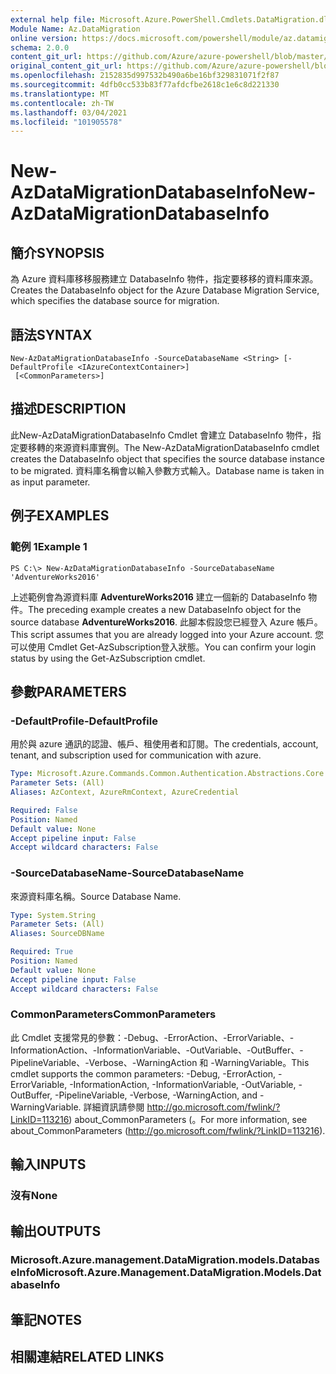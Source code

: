 ```yaml
---
external help file: Microsoft.Azure.PowerShell.Cmdlets.DataMigration.dll-Help.xml
Module Name: Az.DataMigration
online version: https://docs.microsoft.com/powershell/module/az.datamigration/New-AzDataMigrationDatabaseInfo
schema: 2.0.0
content_git_url: https://github.com/Azure/azure-powershell/blob/master/src/DataMigration/DataMigration/help/New-AzDataMigrationDatabaseInfo.md
original_content_git_url: https://github.com/Azure/azure-powershell/blob/master/src/DataMigration/DataMigration/help/New-AzDataMigrationDatabaseInfo.md
ms.openlocfilehash: 2152835d997532b490a6be16bf329831071f2f87
ms.sourcegitcommit: 4dfb0cc533b83f77afdcfbe2618c1e6c8d221330
ms.translationtype: MT
ms.contentlocale: zh-TW
ms.lasthandoff: 03/04/2021
ms.locfileid: "101905578"
---
```

# <span data-ttu-id="d9bc0-101">New-AzDataMigrationDatabaseInfo</span><span class="sxs-lookup"><span data-stu-id="d9bc0-101">New-AzDataMigrationDatabaseInfo</span></span>

## <span data-ttu-id="d9bc0-102">簡介</span><span class="sxs-lookup"><span data-stu-id="d9bc0-102">SYNOPSIS</span></span>
<span data-ttu-id="d9bc0-103">為 Azure 資料庫移移服務建立 DatabaseInfo 物件，指定要移移的資料庫來源。</span><span class="sxs-lookup"><span data-stu-id="d9bc0-103">Creates the DatabaseInfo object for the Azure Database Migration Service, which specifies the database source for migration.</span></span>

## <span data-ttu-id="d9bc0-104">語法</span><span class="sxs-lookup"><span data-stu-id="d9bc0-104">SYNTAX</span></span>

```
New-AzDataMigrationDatabaseInfo -SourceDatabaseName <String> [-DefaultProfile <IAzureContextContainer>]
 [<CommonParameters>]
```

## <span data-ttu-id="d9bc0-105">描述</span><span class="sxs-lookup"><span data-stu-id="d9bc0-105">DESCRIPTION</span></span>
<span data-ttu-id="d9bc0-106">此New-AzDataMigrationDatabaseInfo Cmdlet 會建立 DatabaseInfo 物件，指定要移轉的來源資料庫實例。</span><span class="sxs-lookup"><span data-stu-id="d9bc0-106">The New-AzDataMigrationDatabaseInfo cmdlet creates the DatabaseInfo object that specifies the source database instance to be migrated.</span></span> <span data-ttu-id="d9bc0-107">資料庫名稱會以輸入參數方式輸入。</span><span class="sxs-lookup"><span data-stu-id="d9bc0-107">Database name is taken in as input parameter.</span></span>

## <span data-ttu-id="d9bc0-108">例子</span><span class="sxs-lookup"><span data-stu-id="d9bc0-108">EXAMPLES</span></span>

### <span data-ttu-id="d9bc0-109">範例 1</span><span class="sxs-lookup"><span data-stu-id="d9bc0-109">Example 1</span></span>
```
PS C:\> New-AzDataMigrationDatabaseInfo -SourceDatabaseName 'AdventureWorks2016'
```

<span data-ttu-id="d9bc0-110">上述範例會為源資料庫 **AdventureWorks2016** 建立一個新的 DatabaseInfo 物件。</span><span class="sxs-lookup"><span data-stu-id="d9bc0-110">The preceding example creates a new DatabaseInfo object for the source database **AdventureWorks2016**.</span></span>
<span data-ttu-id="d9bc0-111">此腳本假設您已經登入 Azure 帳戶。</span><span class="sxs-lookup"><span data-stu-id="d9bc0-111">This script assumes that you are already logged into your Azure account.</span></span> <span data-ttu-id="d9bc0-112">您可以使用 Cmdlet Get-AzSubscription登入狀態。</span><span class="sxs-lookup"><span data-stu-id="d9bc0-112">You can confirm your login status by using the Get-AzSubscription cmdlet.</span></span>

## <span data-ttu-id="d9bc0-113">參數</span><span class="sxs-lookup"><span data-stu-id="d9bc0-113">PARAMETERS</span></span>

### <span data-ttu-id="d9bc0-114">-DefaultProfile</span><span class="sxs-lookup"><span data-stu-id="d9bc0-114">-DefaultProfile</span></span>
<span data-ttu-id="d9bc0-115">用於與 azure 通訊的認證、帳戶、租使用者和訂閱。</span><span class="sxs-lookup"><span data-stu-id="d9bc0-115">The credentials, account, tenant, and subscription used for communication with azure.</span></span>

```yaml
Type: Microsoft.Azure.Commands.Common.Authentication.Abstractions.Core.IAzureContextContainer
Parameter Sets: (All)
Aliases: AzContext, AzureRmContext, AzureCredential

Required: False
Position: Named
Default value: None
Accept pipeline input: False
Accept wildcard characters: False
```

### <span data-ttu-id="d9bc0-116">-SourceDatabaseName</span><span class="sxs-lookup"><span data-stu-id="d9bc0-116">-SourceDatabaseName</span></span>
<span data-ttu-id="d9bc0-117">來源資料庫名稱。</span><span class="sxs-lookup"><span data-stu-id="d9bc0-117">Source Database Name.</span></span>

```yaml
Type: System.String
Parameter Sets: (All)
Aliases: SourceDBName

Required: True
Position: Named
Default value: None
Accept pipeline input: False
Accept wildcard characters: False
```

### <span data-ttu-id="d9bc0-118">CommonParameters</span><span class="sxs-lookup"><span data-stu-id="d9bc0-118">CommonParameters</span></span>
<span data-ttu-id="d9bc0-119">此 Cmdlet 支援常見的參數：-Debug、-ErrorAction、-ErrorVariable、-InformationAction、-InformationVariable、-OutVariable、-OutBuffer、-PipelineVariable、-Verbose、-WarningAction 和 -WarningVariable。</span><span class="sxs-lookup"><span data-stu-id="d9bc0-119">This cmdlet supports the common parameters: -Debug, -ErrorAction, -ErrorVariable, -InformationAction, -InformationVariable, -OutVariable, -OutBuffer, -PipelineVariable, -Verbose, -WarningAction, and -WarningVariable.</span></span> <span data-ttu-id="d9bc0-120">詳細資訊請參閱 http://go.microsoft.com/fwlink/?LinkID=113216) about_CommonParameters (。</span><span class="sxs-lookup"><span data-stu-id="d9bc0-120">For more information, see about_CommonParameters (http://go.microsoft.com/fwlink/?LinkID=113216).</span></span>

## <span data-ttu-id="d9bc0-121">輸入</span><span class="sxs-lookup"><span data-stu-id="d9bc0-121">INPUTS</span></span>

### <span data-ttu-id="d9bc0-122">沒有</span><span class="sxs-lookup"><span data-stu-id="d9bc0-122">None</span></span>

## <span data-ttu-id="d9bc0-123">輸出</span><span class="sxs-lookup"><span data-stu-id="d9bc0-123">OUTPUTS</span></span>

### <span data-ttu-id="d9bc0-124">Microsoft.Azure.management.DataMigration.models.DatabaseInfo</span><span class="sxs-lookup"><span data-stu-id="d9bc0-124">Microsoft.Azure.Management.DataMigration.Models.DatabaseInfo</span></span>

## <span data-ttu-id="d9bc0-125">筆記</span><span class="sxs-lookup"><span data-stu-id="d9bc0-125">NOTES</span></span>

## <span data-ttu-id="d9bc0-126">相關連結</span><span class="sxs-lookup"><span data-stu-id="d9bc0-126">RELATED LINKS</span></span>
